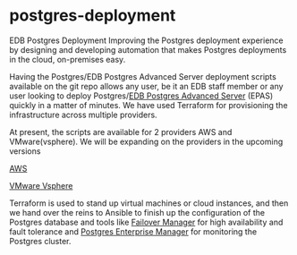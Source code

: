 # postgres-deployment
EDB Postgres Deployment
Improving the Postgres deployment experience by designing and developing automation that makes Postgres deployments in the cloud, on-premises easy.

Having the Postgres/EDB Postgres Advanced Server deployment scripts available on the git repo allows any user, be it an EDB staff member or any user looking to deploy Postgres/[EDB Postgres Advanced Server](https://www.enterprisedb.com/enterprise-postgres/edb-postgres-advanced-server) (EPAS) quickly in a matter of minutes. We have used Terraform for provisioning the infrastructure across multiple providers.

At present, the scripts are available for 2 providers AWS and VMware(vsphere). We will be expanding on the providers in the upcoming versions

[AWS](https://github.com/EnterpriseDB/postgres-deployment/wiki/AWS)

[VMware Vsphere](https://github.com/EnterpriseDB/postgres-deployment/wiki/VMware---Vsphere)

Terraform is used to stand up virtual machines or cloud instances, and then we hand over the reins to Ansible to finish up the configuration of the Postgres database and tools like [Failover Manager](https://www.enterprisedb.com/enterprise-postgres/edb-postgres-failover-manager) for high availability and fault tolerance and [Postgres Enterprise Manager](https://www.enterprisedb.com/enterprise-postgres/edb-postgres-enterprise-manager-pem) for monitoring the Postgres cluster.
